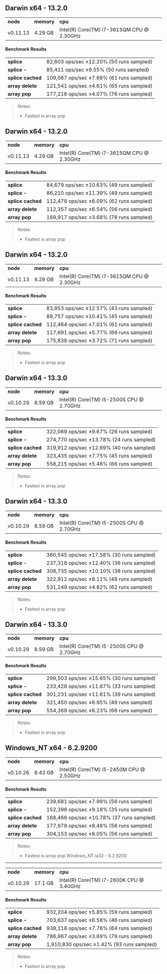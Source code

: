 Darwin x64 - 13.2.0
-----

<table><tr><td><b>node</b></td><td><b>memory</b></td><td><b>cpu</b></td></tr><tr><td>v0.11.13</td><td>4.29 GB</td><td>Intel(R) Core(TM) i7-3615QM CPU @ 2.30GHz</td></tr></table>

#### Benchmark Results ####

<table><tr><td><b>splice</b></td><td>82,603 ops/sec ±12.20% (50 runs sampled)
</td></tr><tr><td><b>splice -</b></td><td>85,411 ops/sec ±9.55% (50 runs sampled)
</td></tr><tr><td><b>splice cached</b></td><td>109,067 ops/sec ±7.68% (61 runs sampled)
</td></tr><tr><td><b>array delete</b></td><td>121,541 ops/sec ±4.61% (65 runs sampled)
</td></tr><tr><td><b>array pop</b></td><td>177,216 ops/sec ±4.07% (76 runs sampled)
</td></tr></table>

> Notes:
> - Fastest is array pop


Darwin x64 - 13.2.0
-----

<table><tr><td><b>node</b></td><td><b>memory</b></td><td><b>cpu</b></td></tr><tr><td>v0.11.13</td><td>4.29 GB</td><td>Intel(R) Core(TM) i7-3615QM CPU @ 2.30GHz</td></tr></table>

#### Benchmark Results ####

<table><tr><td><b>splice</b></td><td>84,679 ops/sec ±10.63% (49 runs sampled)
</td></tr><tr><td><b>splice -</b></td><td>86,210 ops/sec ±11.39% (49 runs sampled)
</td></tr><tr><td><b>splice cached</b></td><td>112,478 ops/sec ±6.09% (62 runs sampled)
</td></tr><tr><td><b>array delete</b></td><td>112,357 ops/sec ±6.54% (56 runs sampled)
</td></tr><tr><td><b>array pop</b></td><td>169,917 ops/sec ±3.68% (78 runs sampled)
</td></tr></table>

> Notes:
> - Fastest is array pop


Darwin x64 - 13.2.0
-----

<table><tr><td><b>node</b></td><td><b>memory</b></td><td><b>cpu</b></td></tr><tr><td>v0.11.13</td><td>4.29 GB</td><td>Intel(R) Core(TM) i7-3615QM CPU @ 2.30GHz</td></tr></table>

#### Benchmark Results ####

<table><tr><td><b>splice</b></td><td>83,853 ops/sec ±12.57% (43 runs sampled)
</td></tr><tr><td><b>splice -</b></td><td>88,757 ops/sec ±10.41% (45 runs sampled)
</td></tr><tr><td><b>splice cached</b></td><td>112,464 ops/sec ±7.01% (61 runs sampled)
</td></tr><tr><td><b>array delete</b></td><td>117,691 ops/sec ±5.77% (66 runs sampled)
</td></tr><tr><td><b>array pop</b></td><td>175,838 ops/sec ±3.72% (71 runs sampled)
</td></tr></table>

> Notes:
> - Fastest is array pop


Darwin x64 - 13.3.0
-----

<table><tr><td><b>node</b></td><td><b>memory</b></td><td><b>cpu</b></td></tr><tr><td>v0.10.29</td><td>8.59 GB</td><td>Intel(R) Core(TM) i5-2500S CPU @ 2.70GHz</td></tr></table>

#### Benchmark Results ####

<table><tr><td><b>splice</b></td><td>322,069 ops/sec ±9.67% (26 runs sampled)
</td></tr><tr><td><b>splice -</b></td><td>274,770 ops/sec ±13.78% (24 runs sampled)
</td></tr><tr><td><b>splice cached</b></td><td>319,912 ops/sec ±12.69% (40 runs sampled)
</td></tr><tr><td><b>array delete</b></td><td>323,435 ops/sec ±7.75% (45 runs sampled)
</td></tr><tr><td><b>array pop</b></td><td>558,215 ops/sec ±5.46% (66 runs sampled)
</td></tr></table>

> Notes:
> - Fastest is array pop


Darwin x64 - 13.3.0
-----

<table><tr><td><b>node</b></td><td><b>memory</b></td><td><b>cpu</b></td></tr><tr><td>v0.10.29</td><td>8.59 GB</td><td>Intel(R) Core(TM) i5-2500S CPU @ 2.70GHz</td></tr></table>

#### Benchmark Results ####

<table><tr><td><b>splice</b></td><td>360,545 ops/sec ±17.58% (30 runs sampled)
</td></tr><tr><td><b>splice -</b></td><td>237,318 ops/sec ±12.40% (36 runs sampled)
</td></tr><tr><td><b>splice cached</b></td><td>308,735 ops/sec ±10.10% (38 runs sampled)
</td></tr><tr><td><b>array delete</b></td><td>322,912 ops/sec ±8.11% (48 runs sampled)
</td></tr><tr><td><b>array pop</b></td><td>531,249 ops/sec ±4.82% (62 runs sampled)
</td></tr></table>

> Notes:
> - Fastest is array pop


Darwin x64 - 13.3.0
-----

<table><tr><td><b>node</b></td><td><b>memory</b></td><td><b>cpu</b></td></tr><tr><td>v0.10.29</td><td>8.59 GB</td><td>Intel(R) Core(TM) i5-2500S CPU @ 2.70GHz</td></tr></table>

#### Benchmark Results ####

<table><tr><td><b>splice</b></td><td>299,503 ops/sec ±15.65% (30 runs sampled)
</td></tr><tr><td><b>splice -</b></td><td>233,428 ops/sec ±11.87% (33 runs sampled)
</td></tr><tr><td><b>splice cached</b></td><td>301,231 ops/sec ±11.61% (39 runs sampled)
</td></tr><tr><td><b>array delete</b></td><td>321,450 ops/sec ±8.95% (49 runs sampled)
</td></tr><tr><td><b>array pop</b></td><td>554,369 ops/sec ±6.23% (66 runs sampled)
</td></tr></table>

> Notes:
> - Fastest is array pop


Windows_NT x64 - 6.2.9200
-----

<table><tr><td><b>node</b></td><td><b>memory</b></td><td><b>cpu</b></td></tr><tr><td>v0.10.26</td><td>8.43 GB</td><td>Intel(R) Core(TM) i5-2450M CPU @ 2.50GHz</td></tr></table>

#### Benchmark Results ####

<table><tr><td><b>splice</b></td><td>239,681 ops/sec ±7.99% (56 runs sampled)
</td></tr><tr><td><b>splice -</b></td><td>152,396 ops/sec ±9.18% (35 runs sampled)
</td></tr><tr><td><b>splice cached</b></td><td>168,466 ops/sec ±10.78% (37 runs sampled)
</td></tr><tr><td><b>array delete</b></td><td>177,978 ops/sec ±8.48% (56 runs sampled)
</td></tr><tr><td><b>array pop</b></td><td>304,153 ops/sec ±8.05% (56 runs sampled)
</td></tr>

</table>

> Notes:
> - Fastest is array pop
Windows_NT ia32 - 6.2.9200
-----

<table><tr><td><b>node</b></td><td><b>memory</b></td><td><b>cpu</b></td></tr><tr><td>v0.10.29</td><td>17.1 GB</td><td>Intel(R) Core(TM) i7-2600K CPU @ 3.40GHz</td></tr></table>

#### Benchmark Results ####

<table><tr><td><b>splice</b></td><td>932,204 ops/sec ±5.85% (59 runs sampled)
</td></tr><tr><td><b>splice -</b></td><td>703,637 ops/sec ±6.58% (46 runs sampled)
</td></tr><tr><td><b>splice cached</b></td><td>938,118 ops/sec ±7.76% (64 runs sampled)
</td></tr><tr><td><b>array delete</b></td><td>786,967 ops/sec ±3.69% (79 runs sampled)
</td></tr><tr><td><b>array pop</b></td><td>1,910,830 ops/sec ±1.42% (93 runs sampled)
</td></tr></table>

> Notes:
> - Fastest is array pop


